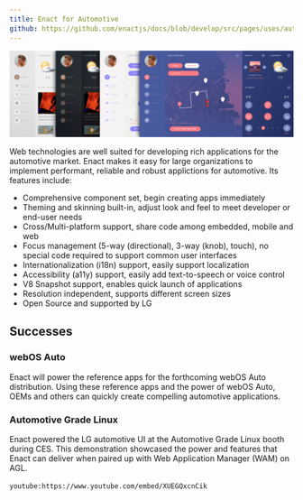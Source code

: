 ```yaml
---
title: Enact for Automotive
github: https://github.com/enactjs/docs/blob/develop/src/pages/uses/automotive/index.md
---
```


![Image showing Enact Agate Themes](./agate-themes.jpg "A demo of possible Agate themes")

Web technologies are well suited for developing rich applications for the automotive market. Enact makes it easy for large organizations to implement performant, reliable and robust applictions for automotive. Its features include:

* Comprehensive component set, begin creating apps immediately
* Theming and skinning built-in, adjust look and feel to meet developer or end-user needs
* Cross/Multi-platform support, share code among embedded, mobile and web
* Focus management (5-way (directional), 3-way (knob), touch), no special code required to support common user interfaces
* Internationalization (i18n) support, easily support localization
* Accessibility (a11y) support, easily add text-to-speech or voice control
* V8 Snapshot support, enables quick launch of applications
* Resolution independent, supports different screen sizes
* Open Source and supported by LG

## Successes

### webOS Auto

Enact will power the reference apps for the forthcoming webOS Auto distribution. Using these reference apps and the power of webOS Auto, OEMs and others can quickly create compelling automotive applications.

### Automotive Grade Linux

Enact powered the LG automotive UI at the Automotive Grade Linux booth during CES. This demonstration showcased the power and features that Enact can deliver when paired up with Web Application Manager (WAM) on AGL.

`youtube:https://www.youtube.com/embed/XUEGQxcnCik`
